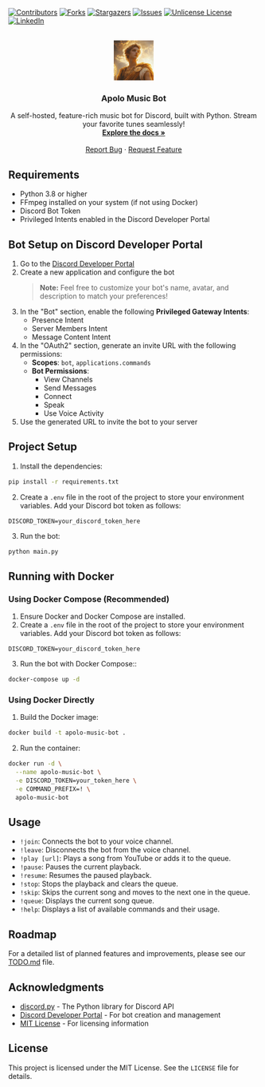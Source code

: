 <!-- PROJECT SHIELDS -->
[![Contributors][contributors-shield]][contributors-url]
[![Forks][forks-shield]][forks-url]
[![Stargazers][stars-shield]][stars-url]
[![Issues][issues-shield]][issues-url]
[![Unlicense License][license-shield]][license-url]
[![LinkedIn][linkedin-shield]][linkedin-url]


<!-- PROJECT LOGO -->
<br />
<div align="center">
  <a href="https://github.com/DanteZulli/apolo-music-bot">
    <img src="images/logo.png" alt="Logo" width="80" height="80">
  </a>

  <h3 align="center">Apolo Music Bot</h3>

  <p align="center">
     A self-hosted, feature-rich music bot for Discord, built with Python. Stream your favorite tunes seamlessly!
    <br />
    <a href="https://github.com/DanteZulli/apolo-music-bot"><strong>Explore the docs »</strong></a>
    <br />
    <br />
    <a href="https://github.com/DanteZulli/apolo-music-bot/issues/new?labels=bug&template=bug-report---.md">Report Bug</a>
    &middot;
    <a href="https://github.com/DanteZulli/apolo-music-bot/issues/new?labels=enhancement&template=feature-request---.md">Request Feature</a>
  </p>
</div>

## Requirements

- Python 3.8 or higher
- FFmpeg installed on your system (if not using Docker)
- Discord Bot Token
- Privileged Intents enabled in the Discord Developer Portal

## Bot Setup on Discord Developer Portal

1. Go to the [Discord Developer Portal](https://discord.com/developers/applications)
2. Create a new application and configure the bot
   > **Note:** Feel free to customize your bot's name, avatar, and description to match your preferences!
3. In the "Bot" section, enable the following **Privileged Gateway Intents**:
   - Presence Intent
   - Server Members Intent
   - Message Content Intent
4. In the "OAuth2" section, generate an invite URL with the following permissions:
   - **Scopes**: `bot`, `applications.commands`
   - **Bot Permissions**:
     - View Channels
     - Send Messages
     - Connect
     - Speak
     - Use Voice Activity
5. Use the generated URL to invite the bot to your server

## Project Setup

1. Install the dependencies:
```bash
pip install -r requirements.txt
```

2. Create a `.env` file in the root of the project to store your environment variables. Add your Discord bot token as follows:
```env
DISCORD_TOKEN=your_discord_token_here
```

3. Run the bot:
```bash
python main.py
```

## Running with Docker

### Using Docker Compose (Recommended)

1. Ensure Docker and Docker Compose are installed.
2. Create a `.env` file in the root of the project to store your environment variables. Add your Discord bot token as follows:
```env
DISCORD_TOKEN=your_discord_token_here
```
3. Run the bot with Docker Compose::
```bash
docker-compose up -d
```

### Using Docker Directly

1. Build the Docker image:
```bash
docker build -t apolo-music-bot .
```

2. Run the container:
```bash
docker run -d \
  --name apolo-music-bot \
  -e DISCORD_TOKEN=your_token_here \
  -e COMMAND_PREFIX=! \
  apolo-music-bot
```

## Usage

- `!join`: Connects the bot to your voice channel.
- `!leave`: Disconnects the bot from the voice channel.
- `!play [url]`:  Plays a song from YouTube or adds it to the queue.
- `!pause`: Pauses the current playback.
- `!resume`: Resumes the paused playback.
- `!stop`: Stops the playback and clears the queue.
- `!skip`: Skips the current song and moves to the next one in the queue.
- `!queue`: Displays the current song queue.
- `!help`: Displays a list of available commands and their usage.

## Roadmap

For a detailed list of planned features and improvements, please see our [TODO.md](TODO.md) file.

## Acknowledgments

* [discord.py](https://discordpy.readthedocs.io/en/stable/) - The Python library for Discord API
* [Discord Developer Portal](https://discord.com/developers/applications) - For bot creation and management
* [MIT License](https://opensource.org/licenses/MIT) - For licensing information

## License

This project is licensed under the MIT License. See the `LICENSE` file for details.


<!-- MARKDOWN LINKS & IMAGES -->
[contributors-shield]: https://img.shields.io/github/contributors/DanteZulli/apolo-music-bot?style=for-the-badge
[contributors-url]: https://github.com/DanteZulli/apolo-music-bot/graphs/contributors
[forks-shield]: https://img.shields.io/github/forks/DanteZulli/apolo-music-bot?style=for-the-badge
[forks-url]: https://github.com/DanteZulli/apolo-music-bot/network/members
[stars-shield]: https://img.shields.io/github/stars/DanteZulli/apolo-music-bot?style=for-the-badge
[stars-url]: https://github.com/DanteZulli/apolo-music-bot/stargazers
[issues-shield]: https://img.shields.io/github/issues/DanteZulli/apolo-music-bot.svg?style=for-the-badge
[issues-url]: https://github.com/DanteZulli/apolo-music-bot/issues
[license-shield]: https://img.shields.io/github/license/DanteZulli/apolo-music-bot.svg?style=for-the-badge
[license-url]: https://github.com/DanteZulli/apolo-music-bot/blob/master/LICENSE
[linkedin-shield]: https://img.shields.io/badge/-LinkedIn-black.svg?style=for-the-badge&logo=linkedin&colorB=555
[linkedin-url]: https://www.linkedin.com/in/dante-zulli/
